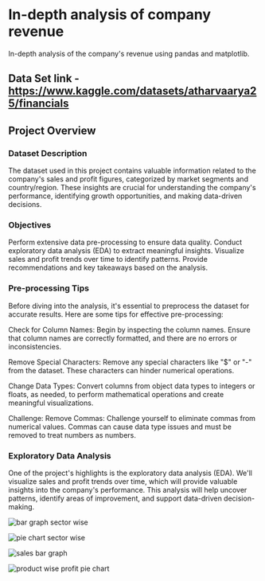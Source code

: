 # In-depth analysis of company revenue
In-depth analysis of the company's revenue using pandas and matplotlib.
## Data Set link - https://www.kaggle.com/datasets/atharvaarya25/financials
## Project Overview
### Dataset Description
The dataset used in this project contains valuable information related to the company's sales and profit figures, categorized by market segments and country/region. These insights are crucial for understanding the company's performance, identifying growth opportunities, and making data-driven decisions.

### Objectives
Perform extensive data pre-processing to ensure data quality.
Conduct exploratory data analysis (EDA) to extract meaningful insights.
Visualize sales and profit trends over time to identify patterns.
Provide recommendations and key takeaways based on the analysis.

### Pre-processing Tips
Before diving into the analysis, it's essential to preprocess the dataset for accurate results. Here are some tips for effective pre-processing:

Check for Column Names: Begin by inspecting the column names. Ensure that column names are correctly formatted, and there are no errors or inconsistencies.

Remove Special Characters: Remove any special characters like "$" or "-" from the dataset. These characters can hinder numerical operations.

Change Data Types: Convert columns from object data types to integers or floats, as needed, to perform mathematical operations and create meaningful visualizations.

Challenge: Remove Commas: Challenge yourself to eliminate commas from numerical values. Commas can cause data type issues and must be removed to treat numbers as numbers.


### Exploratory Data Analysis
One of the project's highlights is the exploratory data analysis (EDA). We'll visualize sales and profit trends over time, which will provide valuable insights into the company's performance. This analysis will help uncover patterns, identify areas of improvement, and support data-driven decision-making.



![bar graph sector wise](https://github.com/Sanket4545/In-depth-analysis-of-company-s-revenue/assets/103092841/b9c8ca76-15d2-4384-bdfd-95af9c3836ce)



![pie chart sector wise](https://github.com/Sanket4545/In-depth-analysis-of-company-s-revenue/assets/103092841/bc4fe6dd-89f1-4023-a9d1-12f10a9657de)



![sales bar graph](https://github.com/Sanket4545/In-depth-analysis-of-company-s-revenue/assets/103092841/5f681dac-6f04-4fbe-a1cc-76d7f76318d5)




![product wise profit pie chart](https://github.com/Sanket4545/In-depth-analysis-of-company-s-revenue/assets/103092841/009ae6a2-9ee2-4eee-a2d4-faee79e4019c)

